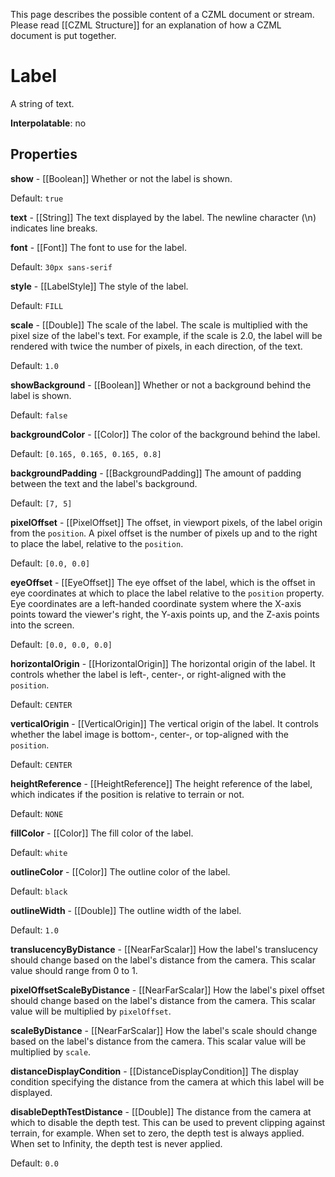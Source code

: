 This page describes the possible content of a CZML document or stream.  Please read [[CZML Structure]] for an explanation of how a CZML document is put together.

# Label

A string of text.

**Interpolatable**: no

## Properties

**show** - [[Boolean]]
Whether or not the label is shown.

Default: `true`


**text** - [[String]]
The text displayed by the label. The newline character (\n) indicates line breaks.


**font** - [[Font]]
The font to use for the label.

Default: `30px sans-serif`


**style** - [[LabelStyle]]
The style of the label.

Default: `FILL`


**scale** - [[Double]]
The scale of the label. The scale is multiplied with the pixel size of the label's text. For example, if the scale is 2.0, the label will be rendered with twice the number of pixels, in each direction, of the text.

Default: `1.0`


**showBackground** - [[Boolean]]
Whether or not a background behind the label is shown.

Default: `false`


**backgroundColor** - [[Color]]
The color of the background behind the label.

Default: `[0.165, 0.165, 0.165, 0.8]`


**backgroundPadding** - [[BackgroundPadding]]
The amount of padding between the text and the label's background.

Default: `[7, 5]`


**pixelOffset** - [[PixelOffset]]
The offset, in viewport pixels, of the label origin from the `position`. A pixel offset is the number of pixels up and to the right to place the label, relative to the `position`.

Default: `[0.0, 0.0]`


**eyeOffset** - [[EyeOffset]]
The eye offset of the label, which is the offset in eye coordinates at which to place the label relative to the `position` property. Eye coordinates are a left-handed coordinate system where the X-axis points toward the viewer's right, the Y-axis points up, and the Z-axis points into the screen.

Default: `[0.0, 0.0, 0.0]`


**horizontalOrigin** - [[HorizontalOrigin]]
The horizontal origin of the label. It controls whether the label is left-, center-, or right-aligned with the `position`.

Default: `CENTER`


**verticalOrigin** - [[VerticalOrigin]]
The vertical origin of the label. It controls whether the label image is bottom-, center-, or top-aligned with the `position`.

Default: `CENTER`


**heightReference** - [[HeightReference]]
The height reference of the label, which indicates if the position is relative to terrain or not.

Default: `NONE`


**fillColor** - [[Color]]
The fill color of the label.

Default: `white`


**outlineColor** - [[Color]]
The outline color of the label.

Default: `black`


**outlineWidth** - [[Double]]
The outline width of the label.

Default: `1.0`


**translucencyByDistance** - [[NearFarScalar]]
How the label's translucency should change based on the label's distance from the camera. This scalar value should range from 0 to 1.


**pixelOffsetScaleByDistance** - [[NearFarScalar]]
How the label's pixel offset should change based on the label's distance from the camera. This scalar value will be multiplied by `pixelOffset`.


**scaleByDistance** - [[NearFarScalar]]
How the label's scale should change based on the label's distance from the camera. This scalar value will be multiplied by `scale`.


**distanceDisplayCondition** - [[DistanceDisplayCondition]]
The display condition specifying the distance from the camera at which this label will be displayed.


**disableDepthTestDistance** - [[Double]]
The distance from the camera at which to disable the depth test. This can be used to prevent clipping against terrain, for example. When set to zero, the depth test is always applied. When set to Infinity, the depth test is never applied.

Default: `0.0`


